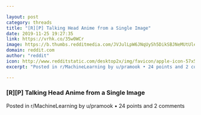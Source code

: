 ```yaml
---

layout: post
category: threads
title: "[R][P] Talking Head Anime from a Single Image"
date: 2019-11-25 19:27:35
link: https://vrhk.co/35w0WCr
image: https://b.thumbs.redditmedia.com/JVJulLpW6JNqUySh5DikSBJNeMUtUle3H-jlXCHj6Bc.jpg
domain: reddit.com
author: "reddit"
icon: http://www.redditstatic.com/desktop2x/img/favicon/apple-icon-57x57.png
excerpt: "Posted in r/MachineLearning by u/pramook • 24 points and 2 comments"

---
```


### [R][P] Talking Head Anime from a Single Image

Posted in r/MachineLearning by u/pramook • 24 points and 2 comments